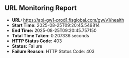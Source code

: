 ## URL Monitoring Report

- **URL:** https://api-gw1-prod1.fisglobal.com/gw/v1/health
- **Start Time:** 2025-08-25T09:20:45.549814
- **End Time:** 2025-08-25T09:20:45.757150
- **Total Time Taken:** 0.207336 seconds
- **HTTP Status Code:** 403
- **Status:** Failure
- **Failure Reason:** HTTP Status Code: 403
